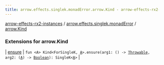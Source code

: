 ```yaml
---
title: arrow.effects.singlek.monadError.arrow.Kind - arrow-effects-rx2-instances
---
```


[arrow-effects-rx2-instances](../../index.html) / [arrow.effects.singlek.monadError](../index.html) / [arrow.Kind](./index.html)

### Extensions for arrow.Kind

| [ensure](ensure.html) | `fun <A> Kind<ForSingleK, `[`A`](ensure.html#A)`>.ensure(arg1: () -> `[`Throwable`](https://kotlinlang.org/api/latest/jvm/stdlib/kotlin/-throwable/index.html)`, arg2: (`[`A`](ensure.html#A)`) -> `[`Boolean`](https://kotlinlang.org/api/latest/jvm/stdlib/kotlin/-boolean/index.html)`): SingleK<`[`A`](ensure.html#A)`>` |

